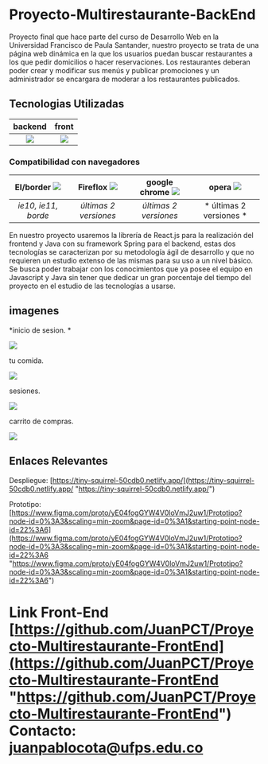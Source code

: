 # Proyecto-Multirestaurante-BackEnd

Proyecto final que hace parte del curso de Desarrollo Web en la Universidad Francisco de Paula Santander, nuestro proyecto se trata de una página web dinámica en la que los usuarios puedan buscar restaurantes a los que pedir domicilios o hacer reservaciones. Los restaurantes deberan poder crear y modificar sus menús y publicar promociones y un administrador se encargara de moderar a los restaurantes publicados.

## Tecnologias Utilizadas 
|   backend | front   | 
| :------------: | :------------: |
| ![](https://encrypted-tbn0.gstatic.com/images?q=tbn:ANd9GcQRjeQPw4o0CNVLwa8Q0HmXnFo3MaDg9SDeh9jFyTyLnBpOCAkVu5Qf2r10eGtxgGkhv_0&usqp=CAU)  | ![](https://www.ecured.cu/images/thumb/a/a6/React-logo.png/260px-React-logo.png)  |   |

### Compatibilidad con navegadores
| EI/border ![](https://play-lh.googleusercontent.com/VYvJqGnrQiKkbbyLyMeiL-GM3go4tBIA64uVEGQazLXD4p_M3F45kHyt42o_6d5VXA)  | Fireflox ![](https://blog.orange.es/wp-content/uploads/sites/4/2020/10/firefox_logo.png)  | google chrome ![](https://aprendelibvrefiles.blob.core.windows.net/aprendelibvre-container/course/como_usar_chrome/image/chrome_02_01_l.png)  |opera ![](https://img.ashampoo.com/images/products/partner0115/boxshot_big_thumb.png)  |
| :------------: | :------------: | :------------: | :------------: |
| *ie10, ie11, borde*  | *últimas 2 versiones*  |  *últimas 2 versiones* | * últimas 2 versiones *|

En nuestro proyecto usaremos la librería de React.js para la realización del frontend y Java con su framework Spring para el backend, estas dos tecnologías se caracterizan por su metodología ágil de desarrollo y que no requieren un estudio extenso de las mismas para su uso a un nivel básico. Se busca poder trabajar con los conocimientos que ya posee el equipo en Javascript y Java sin tener que dedicar un gran porcentaje del tiempo del proyecto en el estudio de las tecnologías a usarse.

## imagenes

*inicio de sesion. *

![](https://scontent.xx.fbcdn.net/v/t1.15752-9/310962821_5508128195974573_895890432721446580_n.png?stp=dst-png_p206x206&_nc_cat=103&ccb=1-7&_nc_sid=aee45a&_nc_eui2=AeH5cBpV9QTAfbt3jWmU5nEydLfXQIuQBp90t9dAi5AGn5rMO_7l8tOxB4iRfVZaV5eMhncTUEeAPjoxmNLaL43a&_nc_ohc=aGVPgx5MTCIAX8gYeux&_nc_ad=z-m&_nc_cid=0&_nc_ht=scontent.xx&oh=03_AdSok949Ky9eSsf5yUn3X_jm_GcB0PVW7yPDiQ6_AuK9tg&oe=636BFCC8)

tu comida.

![](https://scontent.xx.fbcdn.net/v/t1.15752-9/310971727_433752282176993_4406949077029187622_n.png?stp=dst-png_p206x206&_nc_cat=104&ccb=1-7&_nc_sid=aee45a&_nc_eui2=AeHmusDJVvhXXC0qtRf7FRIVVMsrzc22GyBUyyvNzbYbIOZOXLjAJrwHB3-5V9Td6VpjTfjjAlQKGdtydLu8ojfZ&_nc_ohc=FUOwFHSlK7oAX-nU7rG&_nc_ad=z-m&_nc_cid=0&_nc_ht=scontent.xx&oh=03_AdRDHfzOG6GuuEmGHhfB_f4I4weQH-YJ7zhQxToYIDgyYw&oe=636C99B7)

sesiones.

![](https://scontent-bog1-1.xx.fbcdn.net/v/t1.15752-9/311020119_5898053770239238_3794908349461196376_n.png?_nc_cat=105&ccb=1-7&_nc_sid=ae9488&_nc_eui2=AeHw4aFvL5mq_J9nko-OMeqbRGxx5sveuhVEbHHmy966FXnUJBuxwi2kpD8j1Tt8MMsTtHyNKjv9YVueLiv5Qq7f&_nc_ohc=WALu_ADe96AAX8Njl54&_nc_ht=scontent-bog1-1.xx&oh=03_AdQg-C2N7MhOvKmdUt6fFhAXYbS5cVxw0iA9NaYsjiN0YA&oe=636D8160)

carrito de compras.

![](https://scontent-bog1-1.xx.fbcdn.net/v/t1.15752-9/311123620_693657172097652_129017006557112503_n.png?_nc_cat=105&ccb=1-7&_nc_sid=ae9488&_nc_eui2=AeHwp75aGfWZPGrtDKPjrezGmXuSiW1b3lqZe5KJbVveWsZamGYN2zdpRIaT8zyzC5tOeKtFUS9hKa6kYJ6gD6vB&_nc_ohc=Sryrs3gOXsEAX9bsQTn&_nc_ht=scontent-bog1-1.xx&oh=03_AdQClz876xvQNAvyxksBQcQCV_oPhLPzJeW6oLRIFrvLyQ&oe=636E0CB9)

## Enlaces Relevantes
Despliegue:
[https://tiny-squirrel-50cdb0.netlify.app/](https://tiny-squirrel-50cdb0.netlify.app/ "https://tiny-squirrel-50cdb0.netlify.app/")

Prototipo:
[https://www.figma.com/proto/yE04fogGYW4V0loVmJ2uw1/Prototipo?node-id=0%3A3&scaling=min-zoom&page-id=0%3A1&starting-point-node-id=22%3A6](https://www.figma.com/proto/yE04fogGYW4V0loVmJ2uw1/Prototipo?node-id=0%3A3&scaling=min-zoom&page-id=0%3A1&starting-point-node-id=22%3A6 "https://www.figma.com/proto/yE04fogGYW4V0loVmJ2uw1/Prototipo?node-id=0%3A3&scaling=min-zoom&page-id=0%3A1&starting-point-node-id=22%3A6")

Link Front-End
[https://github.com/JuanPCT/Proyecto-Multirestaurante-FrontEnd](https://github.com/JuanPCT/Proyecto-Multirestaurante-FrontEnd "https://github.com/JuanPCT/Proyecto-Multirestaurante-FrontEnd")
Contacto:
juanpablocota@ufps.edu.co
=======
